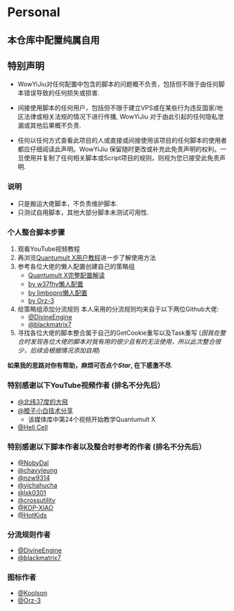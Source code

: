 # Personal
## 本仓库中配置纯属自用
## 特别声明
- WowYiJiu对任何配置中包含的脚本的问题概不负责，包括但不限于由任何脚本错误导致的任何损失或损害.

- 间接使用脚本的任何用户，包括但不限于建立VPS或在某些行为违反国家/地区法律或相关法规的情况下进行传播, WowYiJiu 对于由此引起的任何隐私泄漏或其他后果概不负责.

- 任何以任何方式查看此项目的人或直接或间接使用该项目的任何脚本的使用者都应仔细阅读此声明。WowYiJiu 保留随时更改或补充此免责声明的权利。一旦使用并复制了任何相关脚本或Script项目的规则，则视为您已接受此免责声明.

### 说明
- 只是搬运大佬脚本，不负责维护脚本.
- 只测试自用脚本，其他大部分脚本未测试可用性.

### 个人整合脚本步骤
1. 观看YouTube视频教程
2. 再浏览[Quantumult X用户教程](https://www.notion.so/Quantumult-X-1d32ddc6e61c4892ad2ec5ea47f00917)进一步了解使用方法
3. 参考各位大佬的懒人配置创建自己的策略组
   - [Quantumult X完整配置解读](https://raw.githubusercontent.com/KOP-XIAO/QuantumultX/master/QuantumultX_Profiles.conf)
   - [by w37fhy懒人配置](https://raw.githubusercontent.com/w37fhy/QuantumultX/master/w37fhy_diy.conf)
   - [by limbopro懒人配置](https://raw.githubusercontent.com/limbopro/Profiles4limbo/main/full.conf)
   - [by Orz-3](https://raw.githubusercontent.com/Orz-3/QuantumultX/master/Orz-3.conf)
4. 给策略组添加分流规则
   本人采用的分流规则均来自于以下两位Github大佬:
   - [@DivineEngine](https://github.com/DivineEngine)
   - [@blackmatrix7](https://github.com/blackmatrix7)
5. 寻找各位大佬的脚本整合属于自己的GetCookie重写以及Task重写 (*因我在整合时发现各位大佬的脚本对我有用的很少且有的无法使用，所以此次整合很少，后续会根据情况添加自用*)

**如果我的思路对你有帮助，麻烦可否点个*Star*, 在下感激不尽**.

### 特别感谢以下YouTube视频作者 (排名不分先后）
- [@北纬37度的大飛](https://www.youtube.com/playlist?list=PLjqZWxLDYP3t12BpTjBvrDCbyJkYNxzwE)
- [@橙子小白技术分享](https://www.youtube.com/playlist?list=PLAwbcHHUuui90hRChtmitMuoDPoNdmYqD) 
   - 该媒体库中第24个视频开始教学Quantumult X
- [@Hell Cell](https://www.youtube.com/channel/UCgjdfJbXYaFfC3Wxump37Mg) 

### 特别感谢以下脚本作者以及整合时参考的作者 (排名不分先后）
- [@NobyDal](https://github.com/NobyDa)
- [@chavyleung](https://github.com/chavyleung)
- [@nzw9314](https://github.com/nzw9314)
- [@yichahucha](https://github.com/yichahucha)
- [@lxk0301](https://github.com/lxk0301)
- [@crossutility](https://github.com/crossutility)
- [@KOP-XIAO](https://github.com/KOP-XIAO)
- [@HotKids](https://github.com/HotKids)
### 分流规则作者
- [@DivineEngine](https://github.com/DivineEngine)
- [@blackmatrix7](https://github.com/blackmatrix7)
### 图标作者
- [@Koolson](https://github.com/Koolson)
- [@Orz-3](https://github.com/Orz-3)
